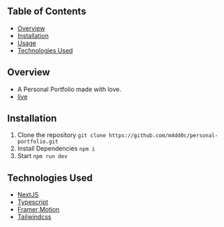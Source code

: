 ﻿## Table of Contents

- [Overview](#overview)
- [Installation](#installation)
- [Usage](#usage)
- [Technologies Used](#technologies-used)

## Overview

- A Personal Portfolio made with love.
- [live](https://m4dd0c.netlify.app/)

## Installation

1. Clone the repository
   ``` git clone https://github.com/m4dd0c/personal-portfolio.git ```
2. Install Dependencies
   ``` npm i ```
3. Start
   ``` npm run dev ```

## Technologies Used

- [NextJS](#NextJS)
- [Typescript](#Typescript)
- [Framer Motion](#framer-motion)
- [Tailwindcss](#tailwindcss)
